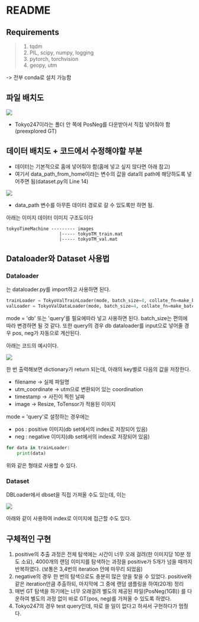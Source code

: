 # README

## Requirements

> 1. tqdm 
> 2. PIL, scipy, numpy, logging
> 3. pytorch, torchvision
> 4. geopy, utm

-> 전부 conda로 설치 가능함

## 파일 배치도

![](https://i.imgur.com/cBc8Xcu.png)

- Tokyo247이라는 폴더 안 쪽에 PosNeg를 다운받아서 직접 넣어줘야 함(preexplored GT)

## 데이터 배치도 + 코드에서 수정해야할 부분 

- 데이터는 기본적으로 홈에 넣어줘야 함(홈에 넣고 싶지 않다면 아래 참고)
- 여기서 data_path_from_home이라는 변수의 값을 data의 path에 해당하도록 넣어주면 됨(dataset.py의 Line 14)


![](https://i.imgur.com/bbwpZRo.png)

- data_path 변수를 아무튼 데이터 경로로 갈 수 있도록만 하면 됨. 


아래는 이미지 데이터 이미지 구조도이다

    tokyoTimeMachine --------- images
                        |----- tokyoTM_train.mat
                        |----- tokyoTM_val.mat




## Dataloader와 Dataset 사용법

### Dataloader
는 dataloader.py를 import하고 사용하면 된다. 

```py    
trainLoader = TokyoValTrainLoader(mode, batch_size=4, collate_fn=make_batch, GT_from_file=True)
valLoader = TokyoValDataLoader(mode, batch_size=4, collate_fn=make_batch, GT_from_file=True)
```

mode = 'db' 또는 'query'를 필요에따라 넣고 사용하면 된다. 
batch_size는 편의에 따라 변경하면 될 것 같다. 
또한 query의 경우 db dataloader를 input으로 넣어줄 경우 pos, neg가 자동으로 계산된다.

아래는 코드의 예시이다.

![](https://i.imgur.com/D0C2On3.png)


한 번 출력해보면 dictionary가 return 되는데, 아래의 key별로 다음의 값을 저장한다. 

- filename -> 실제 파일명
- utm_coordinate -> utm으로 변환되어 있는 coordination
- timestamp -> 사진이 찍힌 날짜
- image -> Resize, ToTensor가 적용된 이미지

mode = 'query'로 설정하는 경우에는 

- pos : positive 이미지(db set에서의 index로 저장되어 있음)
- neg : negative 이미지(db set에서의 index로 저장되어 있음)

```python    
for data in trainLoader:
    print(data)
```

위와 같은 형태로 사용할 수 있다. 

### Dataset

DBLoader에서 dbset을 직접 가져올 수도 있는데, 이는 

![](https://i.imgur.com/xQffNAb.png)

아래와 같이 사용하여 index로 이미지에 접근할 수도 있다. 

## 구체적인 구현 

1. positive의 추출 과정은 전체 탐색에는 시간이 너무 오래 걸려(한 이미지당 10분 정도 소요), 4000개의 랜덤 이미지를 탐색하는 과정을 positive가 5개가 넘을 때까지 반복하였다. (보통은 3,4번의 iteration 안에 마무리 되었음)
2. negative의 경우 한 번의 탐색으로도 충분히 많은 양을 찾을 수 있었다. positive와 같은 iteration만큼 추출하되, 마지막에 그 중에 랜덤 샘플링을 하여(20개) 정리
3. 매번 GT 탐색을 하기에는 너무 오래걸려 별도의 제공된 파일(PosNeg(1GB)) 를 다운하여 별도의 과정 없이 바로 GT(pos, neg)를 가져올 수 있도록 하였다. 
4. Tokyo247의 경우 test query인데, 따로 쓸 일이 없다고 하셔서 구현하다가 멈췄다. 